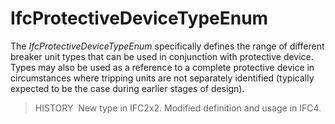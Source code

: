 IfcProtectiveDeviceTypeEnum
===========================

The _IfcProtectiveDeviceTypeEnum_ specifically defines the range of different breaker unit types that can be used in conjunction with protective device. Types may also be used as a reference to a complete protective device in circumstances where tripping units are not separately identified (typically expected to be the case during earlier stages of design).

> HISTORY&nbsp; New type in IFC2x2. Modified definition and usage in IFC4.
